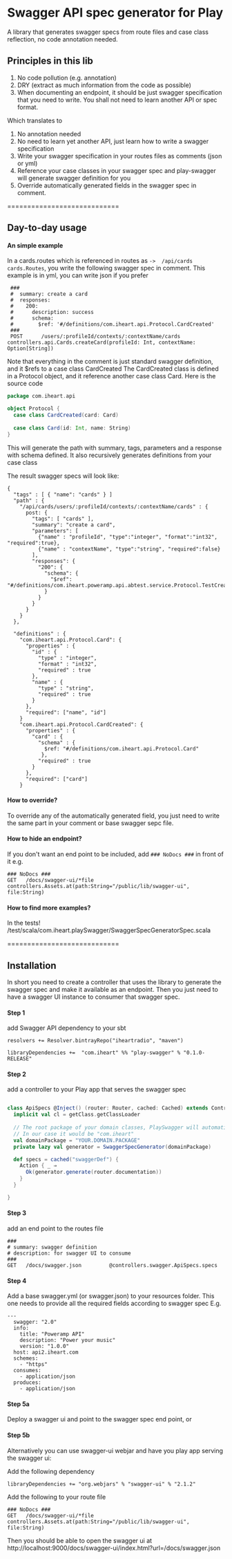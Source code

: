 # Swagger API spec generator for Play 

A library that generates swagger specs from route files and case class reflection, no code annotation needed.  
 
## Principles in this lib

1. No code pollution (e.g. annotation) 
2. DRY (extract as much information from the code as possible)
3. When documenting an endpoint, it should be just swagger specification that you need to write. You shall not need to learn another API or spec format.                 

Which translates to 

1. No annotation needed 
2. No need to learn yet another API, just learn how to write a swagger specification
3. Write your swagger specification in your routes files as comments (json or yml)
4. Reference your case classes in your swagger spec and play-swagger will generate swagger definition for you 
5. Override automatically generated fields in the swagger spec in comment.

============================
## Day-to-day usage 

#### An simple example

In a cards.routes which is referenced in routes as `->  /api/cards    cards.Routes`, you write the following swagger spec in comment. This example is in yml, you can write json if you prefer
```
 ###
 #  summary: create a card 
 #  responses:
 #    200:
 #      description: success
 #      schema:
 #        $ref: '#/definitions/com.iheart.api.Protocol.CardCreated'
 ###
 POST      /users/:profileId/contexts/:contextName/cards       controllers.api.Cards.createCard(profileId: Int, contextName: Option[String])

```

Note that everything in the comment is just standard swagger definition, and it $refs to a case class CardCreated
The CardCreated class is defined in a Protocol object, and it reference another case class Card. Here is the source code
```scala
package com.iheart.api

object Protocol {
  case class CardCreated(card: Card)
  
  case class Card(id: Int, name: String)
}
```

This will generate the path with summary, tags, parameters and a response with schema defined. It also recursively generates definitions from your case class 

The result swagger specs will look like:
  
```
{
  "tags" : [ { "name": "cards" } ]
  "path" : {
    "/api/cards/users/:profileId/contexts/:contextName/cards" : {
      post: {
        "tags": [ "cards" ],
        "summary": "create a card",
        "parameters": [
          {"name" : "profileId", "type":"integer", "format":"int32", "required":true},
          {"name" : "contextName", "type":"string", "required":false}
        ], 
        "responses": {
          "200": {
            "schema": {
              "$ref": "#/definitions/com.iheart.poweramp.api.abtest.service.Protocol.TestCreated"
            }
          }
        }
      }
    }
  },
  
  "definitions" : {
    "com.iheart.api.Protocol.Card": {
      "properties" : {
        "id" : {
          "type" : "integer",
          "format" : "int32",
          "required" : true 
        },
        "name" : {
          "type" : "string",
          "required" : true 
        }
      },
      "required": ["name", "id"]
    }
    "com.iheart.api.Protocol.CardCreated": {
      "properties" : {
        "card" : {
          "schema" : {
            $ref: "#/definitions/com.iheart.api.Protocol.Card"
           },
          "required" : true 
        }
      },
      "required": ["card"]
    }
```

#### How to override?
To override any of the automatically generated field, you just need to write the same part in your comment or base swagger sepc file. 

#### How to hide an endpoint?
If you don't want an end point to be included, add `### NoDocs ###` in front of it 
e.g.
```
### NoDocs ###
GET   /docs/swagger-ui/*file        controllers.Assets.at(path:String="/public/lib/swagger-ui", file:String)
```

#### How to find more examples?
In the tests!
/test/scala/com.iheart.playSwagger/SwaggerSpecGeneratorSpec.scala
 
============================
## Installation

In short you need to create a controller that uses the library to generate the swagger spec and make it available as an endpoint.
Then you just need to have a swagger UI instance to consumer that swagger spec. 
  

#### Step 1
add Swagger API dependency to your sbt
```
resolvers += Resolver.bintrayRepo("iheartradio", "maven")

libraryDependencies +=  "com.iheart" %% "play-swagger" % "0.1.0-RELEASE"
```

#### Step 2
add a controller to your Play app that serves the swagger spec

```scala

class ApiSpecs @Inject() (router: Router, cached: Cached) extends Controller {
  implicit val cl = getClass.getClassLoader
  
  // The root package of your domain classes, PlaySwagger will automatically generate definitions when it encounters class references in this package.
  // In our case it would be "com.iheart"
  val domainPackage = "YOUR.DOMAIN.PACKAGE"  
  private lazy val generator = SwaggerSpecGenerator(domainPackage)   

  def specs = cached("swaggerDef") {
    Action { _ ⇒
      Ok(generator.generate(router.documentation))
    }
  }

}
```

#### Step 3
add an end point to the routes file 
```
###
# summary: swagger definition
# description: for swagger UI to consume
###
GET   /docs/swagger.json         @controllers.swagger.ApiSpecs.specs

```

#### Step 4
Add a base swagger.yml (or swagger.json) to your resources folder. This one needs to provide all the required fields according to swagger spec
E.g.
```
---
  swagger: "2.0"
  info: 
    title: "Poweramp API"
    description: "Power your music"
    version: "1.0.0"
  host: api2.iheart.com
  schemes:
    - "https"
  consumes:
    - application/json
  produces: 
    - application/json

```

#### Step 5a
Deploy a swagger ui and point to the swagger spec end point, or

#### Step 5b
Alternatively you can use swagger-ui webjar and have you play app serving the swagger ui:

Add the following dependency
```
libraryDependencies += "org.webjars" % "swagger-ui" % "2.1.2"
```

Add the following to your route file
```
### NoDocs ###
GET   /docs/swagger-ui/*file        controllers.Assets.at(path:String="/public/lib/swagger-ui", file:String)

```

Then you should be able to open the swagger ui at
http://localhost:9000/docs/swagger-ui/index.html?url=/docs/swagger.json




